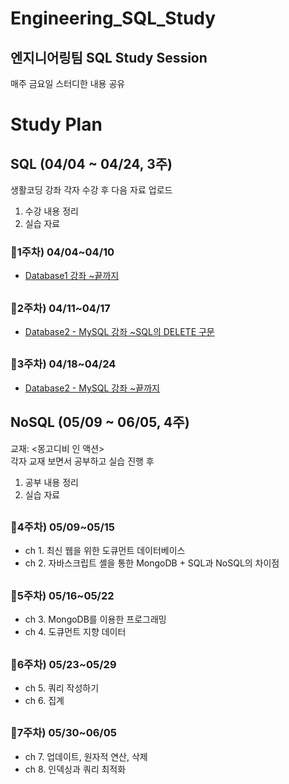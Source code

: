 # Engineering_SQL_Study

## 엔지니어링팀 SQL Study Session
 
매주 금요일 스터디한 내용 공유



# Study Plan

## SQL (04/04 ~ 04/24, 3주)
생활코딩 강좌 각자 수강 후 다음 자료 업로드
1) 수강 내용 정리
2) 실습 자료

### 🔻1주차) 04/04~04/10
* [Database1 강좌 ~끝까지](https://opentutorials.org/course/3162)
##

### 🔻2주차) 04/11~04/17
* [Database2 - MySQL 강좌 ~SQL의 DELETE 구문](https://opentutorials.org/course/3161)
##

### 🔻3주차) 04/18~04/24
* [Database2 - MySQL 강좌 ~끝까지](https://opentutorials.org/course/3161)
##

## NoSQL (05/09 ~ 06/05, 4주)
교재: <몽고디비 인 액션><br>
각자 교재 보면서 공부하고 실습 진행 후  
1) 공부 내용 정리
2) 실습 자료
##

### 🔻4주차) 05/09~05/15
* ch 1. 최신 웹을 위한 도큐먼트 데이터베이스
* ch 2. 자바스크립트 셸을 통한 MongoDB + SQL과 NoSQL의 차이점 
##

### 🔻5주차) 05/16~05/22
* ch 3. MongoDB를 이용한 프로그래밍 
* ch 4. 도큐먼트 지향 데이터
##

### 🔻6주차) 05/23~05/29
* ch 5. 쿼리 작성하기
* ch 6. 집계 
##

### 🔻7주차) 05/30~06/05
* ch 7. 업데이트, 원자적 연산, 삭제
* ch 8. 인덱싱과 쿼리 최적화
##
